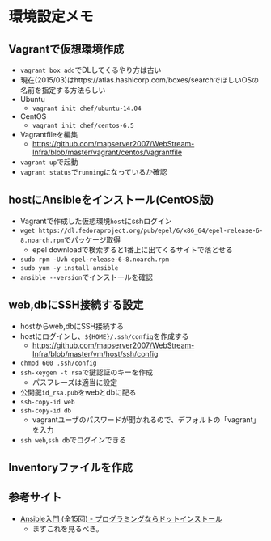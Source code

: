 # 環境設定メモ

## Vagrantで仮想環境作成
* `vagrant box add`でDLしてくるやり方は古い
* 現在(2015/03)はhttps://atlas.hashicorp.com/boxes/searchでほしいOSの名前を指定する方法らしい
* Ubuntu
    * `vagrant init chef/ubuntu-14.04`
* CentOS
    * `vagrant init chef/centos-6.5`
* Vagrantfileを編集
    * https://github.com/mapserver2007/WebStream-Infra/blob/master/vagrant/centos/Vagrantfile
* `vagrant up`で起動
* `vagrant status`で`running`になっているか確認

## hostにAnsibleをインストール(CentOS版)
* Vagrantで作成した仮想環境`host`にsshログイン
* `wget https://dl.fedoraproject.org/pub/epel/6/x86_64/epel-release-6-8.noarch.rpm`でパッケージ取得
    * epel downloadで検索すると1番上に出てくるサイトで落とせる
* `sudo rpm -Uvh epel-release-6-8.noarch.rpm`
* `sudo yum -y install ansible`
* `ansible --version`でインストールを確認

## web,dbにSSH接続する設定
* hostからweb,dbにSSH接続する
* hostにログインし、`${HOME}/.ssh/config`を作成する
    * https://github.com/mapserver2007/WebStream-Infra/blob/master/vm/host/ssh/config
* `chmod 600 .ssh/config`
* `ssh-keygen -t rsa`で鍵認証のキーを作成
    * パスフレーズは適当に設定
* 公開鍵`id_rsa.pub`をwebとdbに配る
* `ssh-copy-id web`
* `ssh-copy-id db`
    * vagrantユーザのパスワードが聞かれるので、デフォルトの「vagrant」を入力
* `ssh web`,`ssh db`でログインできる

## Inventoryファイルを作成



## 参考サイト
* [Ansible入門 (全15回) - プログラミングならドットインストール](http://dotinstall.com/lessons/basic_ansible)
    * まずこれを見るべき。